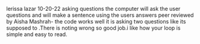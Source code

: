 lerissa lazar
10-20-22
asking questions
the computer will ask the user questions and will make a sentence using the users answers
peer reviewed by Aisha Mashrah- the code works well it is asking two questions like its supposed to .There is noting wrong so good job.i like how your loop is simple and easy to read.
